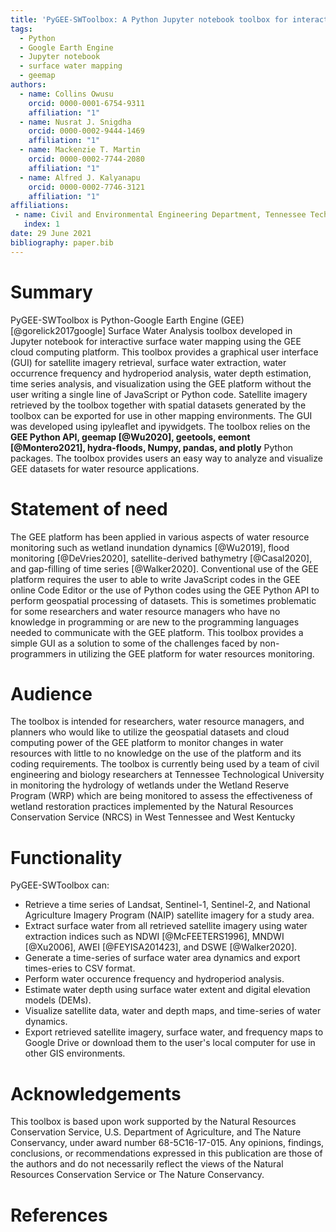```yaml
---
title: 'PyGEE-SWToolbox: A Python Jupyter notebook toolbox for interactive surface water mapping using Google Earth Engine'
tags:
  - Python
  - Google Earth Engine
  - Jupyter notebook
  - surface water mapping
  - geemap
authors:
  - name: Collins Owusu
    orcid: 0000-0001-6754-9311
    affiliation: "1"
  - name: Nusrat J. Snigdha
    orcid: 0000-0002-9444-1469
    affiliation: "1"
  - name: Mackenzie T. Martin
    orcid: 0000-0002-7744-2080
    affiliation: "1"
  - name: Alfred J. Kalyanapu
    orcid: 0000-0002-7746-3121
    affiliation: "1"
affiliations:
 - name: Civil and Environmental Engineering Department, Tennessee Technological University
   index: 1
date: 29 June 2021
bibliography: paper.bib
---
```


# Summary

PyGEE-SWToolbox is Python-Google Earth Engine (GEE) [@gorelick2017google] Surface Water Analysis toolbox 
developed in Jupyter notebook for interactive surface water mapping using the GEE cloud computing platform.
This toolbox provides a graphical user interface (GUI) for satellite imagery retrieval, surface water extraction, water occurrence frequency 
and hydroperiod analysis, water depth estimation, time series analysis, and visualization using the GEE platform without the user writing a single 
line of JavaScript or Python code. Satellite imagery retrieved by the toolbox together with spatial datasets generated by the toolbox can be exported 
for use in other mapping environments. The GUI was developed using ipyleaflet and ipywidgets. The toolbox relies on the <b>GEE Python API, geemap [@Wu2020], 
geetools, eemont [@Montero2021], hydra-floods, Numpy, pandas, and plotly</b> Python packages. 
The toolbox provides users an easy way to analyze and visualize GEE datasets for water resource applications.


# Statement of need

The GEE platform has been applied in various aspects of water resource monitoring such as wetland inundation 
dynamics [@Wu2019], flood monitoring [@DeVries2020], satellite-derived bathymetry [@Casal2020], and 
gap-filling of time series [@Walker2020]. Conventional use of the GEE platform requires the user to 
able to write JavaScript codes in the GEE online Code Editor or the use of Python codes using the GEE Python 
API to perform geospatial processing of datasets. This is sometimes problematic for some researchers and 
water resource managers who have no knowledge in programming or are new to the programming languages needed to 
communicate with the GEE platform. This toolbox provides a simple GUI as a solution to some of the challenges 
faced by non-programmers in utilizing the GEE platform for water resources monitoring.

# Audience

The toolbox is intended for researchers, water resource managers, and planners who would 
like to utilize the geospatial datasets and cloud computing power of the GEE platform to
monitor changes in water resources with little to no knowledge on the use of the platform and its 
coding requirements. The toolbox is currently being used by a team of civil engineering and biology researchers 
at Tennessee Technological University in monitoring the hydrology of wetlands under the Wetland Reserve Program (WRP) which are being monitored 
to assess the effectiveness of wetland restoration practices implemented by the Natural Resources 
Conservation Service (NRCS) in West Tennessee and West Kentucky

# Functionality

PyGEE-SWToolbox can:
- Retrieve a time series of Landsat, Sentinel-1, Sentinel-2, and National Agriculture Imagery Program (NAIP) satellite imagery for a study area.
- Extract surface water from all retrieved satellite imagery using water extraction
    indices such as NDWI [@McFEETERS1996], MNDWI [@Xu2006], AWEI [@FEYISA201423], and DSWE [@Walker2020].
- Generate a time-series of surface water area dynamics and export times-eries to CSV format.
- Perform water occurence frequency and hydroperiod analysis.
- Estimate water depth using surface water extent and digital elevation models (DEMs).
- Visualize satellite data, water and depth maps, and time-series of water dynamics. 
- Export retrieved satellite imagery, surface water, and frequency maps to Google Drive or download them to
    the user's local computer for use in other GIS environments.



# Acknowledgements

This toolbox is based upon work supported by the Natural Resources Conservation Service, 
U.S. Department of Agriculture, and The Nature Conservancy, under award number 
68-5C16-17-015. Any opinions, findings, conclusions, or recommendations 
expressed in this publication are those of the authors and do not necessarily 
reflect the views of the Natural Resources Conservation Service or The Nature Conservancy.

# References

